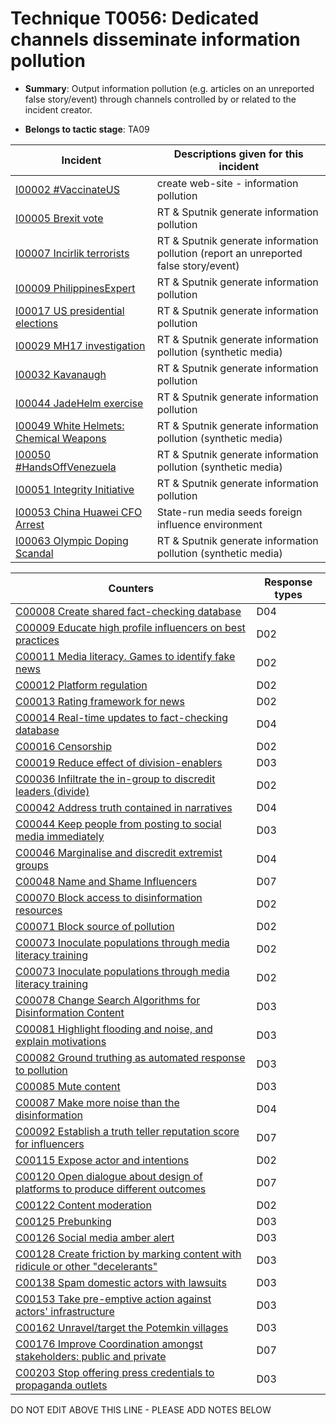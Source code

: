 # Technique T0056: Dedicated channels disseminate information pollution

* **Summary**: Output information pollution (e.g. articles on an unreported false story/event) through channels controlled by or related to the incident creator. 

* **Belongs to tactic stage**: TA09


| Incident | Descriptions given for this incident |
| -------- | -------------------- |
| [I00002 #VaccinateUS](../incidents/I00002.md) | create web-site - information pollution |
| [I00005 Brexit vote](../incidents/I00005.md) | RT & Sputnik generate information pollution |
| [I00007 Incirlik terrorists](../incidents/I00007.md) | RT & Sputnik generate information pollution (report an unreported false story/event) |
| [I00009 PhilippinesExpert](../incidents/I00009.md) | RT & Sputnik generate information pollution  |
| [I00017 US presidential elections](../incidents/I00017.md) | RT & Sputnik generate information pollution |
| [I00029 MH17 investigation](../incidents/I00029.md) | RT & Sputnik generate information pollution (synthetic media) |
| [I00032 Kavanaugh](../incidents/I00032.md) | RT & Sputnik generate information pollution |
| [I00044 JadeHelm exercise](../incidents/I00044.md) | RT & Sputnik generate information pollution |
| [I00049 White Helmets: Chemical Weapons](../incidents/I00049.md) | RT & Sputnik generate information pollution (synthetic media) |
| [I00050 #HandsOffVenezuela](../incidents/I00050.md) | RT & Sputnik generate information pollution (synthetic media) |
| [I00051 Integrity Initiative](../incidents/I00051.md) | RT & Sputnik generate information pollution |
| [I00053 China Huawei CFO Arrest](../incidents/I00053.md) | State-run media seeds foreign influence environment |
| [I00063 Olympic Doping Scandal](../incidents/I00063.md) | RT & Sputnik generate information pollution (synthetic media) |



| Counters | Response types |
| -------- | -------------- |
| [C00008 Create shared fact-checking database](../counters/C00008.md) | D04 |
| [C00009 Educate high profile influencers on best practices](../counters/C00009.md) | D02 |
| [C00011 Media literacy. Games to identify fake news](../counters/C00011.md) | D02 |
| [C00012 Platform regulation](../counters/C00012.md) | D02 |
| [C00013 Rating framework for news](../counters/C00013.md) | D02 |
| [C00014 Real-time updates to fact-checking database](../counters/C00014.md) | D04 |
| [C00016 Censorship](../counters/C00016.md) | D02 |
| [C00019 Reduce effect of division-enablers](../counters/C00019.md) | D03 |
| [C00036 Infiltrate the in-group to discredit leaders (divide)](../counters/C00036.md) | D02 |
| [C00042 Address truth contained in narratives](../counters/C00042.md) | D04 |
| [C00044 Keep people from posting to social media immediately](../counters/C00044.md) | D03 |
| [C00046 Marginalise and discredit extremist groups](../counters/C00046.md) | D04 |
| [C00048 Name and Shame Influencers](../counters/C00048.md) | D07 |
| [C00070 Block access to disinformation resources](../counters/C00070.md) | D02 |
| [C00071 Block source of pollution](../counters/C00071.md) | D02 |
| [C00073 Inoculate populations through media literacy training](../counters/C00073.md) | D02 |
| [C00073 Inoculate populations through media literacy training](../counters/C00073.md) | D02 |
| [C00078 Change Search Algorithms for Disinformation Content](../counters/C00078.md) | D03 |
| [C00081 Highlight flooding and noise, and explain motivations](../counters/C00081.md) | D03 |
| [C00082 Ground truthing as automated response to pollution](../counters/C00082.md) | D03 |
| [C00085 Mute content](../counters/C00085.md) | D03 |
| [C00087 Make more noise than the disinformation](../counters/C00087.md) | D04 |
| [C00092 Establish a truth teller reputation score for influencers](../counters/C00092.md) | D07 |
| [C00115 Expose actor and intentions](../counters/C00115.md) | D02 |
| [C00120 Open dialogue about design of platforms to produce different outcomes](../counters/C00120.md) | D07 |
| [C00122 Content moderation](../counters/C00122.md) | D02 |
| [C00125 Prebunking](../counters/C00125.md) | D03 |
| [C00126 Social media amber alert](../counters/C00126.md) | D03 |
| [C00128 Create friction by marking content with ridicule or other "decelerants"](../counters/C00128.md) | D03 |
| [C00138 Spam domestic actors with lawsuits](../counters/C00138.md) | D03 |
| [C00153 Take pre-emptive action against actors' infrastructure](../counters/C00153.md) | D03 |
| [C00162 Unravel/target the Potemkin villages](../counters/C00162.md) | D03 |
| [C00176 Improve Coordination amongst stakeholders: public and private](../counters/C00176.md) | D07 |
| [C00203 Stop offering press credentials to propaganda outlets](../counters/C00203.md) | D03 |


DO NOT EDIT ABOVE THIS LINE - PLEASE ADD NOTES BELOW